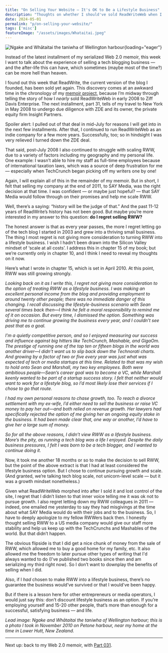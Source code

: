 ```yaml
---
title: "On Selling Your Website — It's OK to Be a Lifestyle Business"
description: "Thoughts on whether I should've sold ReadWriteWeb when I did, given what happened to the site over the next decade. Do I regret selling?"
date: 2024-05-01
permalink: "p/on-selling-your-website/"
tags: ['misc']
featureImage: "/assets/images/Whataitai.jpeg"
---
```


![Ngake and Whātaitai the taniwha of Wellington harbour](/assets/images/Whataitai.jpeg){loading="eager"}

Instead of the latest installment of my serialized Web 2.0 memoir, this week I want to talk about the experience of selling a tech blogging business — and the after-life this can have, which sometimes (maybe most of the time?) can be more hell than heaven.

I found out this week that ReadWrite, the current version of the blog I founded, has been sold yet again. This discovery comes at an awkward time in the chronology of my [memoir project](/memoir/), because I’m midway through telling the story of how I _nearly_ sold ReadWriteWeb in early 2008 to Ziff Davis Enterprise. The next installment, part 31, tells of my travel to New York in May 2008 to undergo due diligence with ZDE and its owner, the private equity firm Insight Partners.

Spoiler alert: I pulled out of that deal in mid-July for reasons I will get into in the next few installments. After that, I continued to run ReadWriteWeb as an indie company for a few more years. Successfully, too; so in hindsight I was very relieved I turned down the ZDE deal.

That said, post-July 2008 I also continued to struggle with scaling RWW, due to a variety of factors including my geography and my personal life. One example: I wasn’t able to hire my staff as full-time employees because of international taxation laws, which was a source of deep frustration for me — especially when TechCrunch began picking off my writers one by one!

Again, I will explain all of this in the remainder of my memoir. But in short, I felt that selling my company at the end of 2011, to SAY Media, was the right decision at that time. I was confident — or maybe just hopeful? — that SAY Media would follow through on their promises and help me scale RWW.

Well, there’s a saying: “history will be the judge of that.” And the past 11-12 years of ReadWrite’s history has not been good. But maybe you’re more interested in my answer to this question: **do I regret selling RWW?**

The honest answer is that as every year passes, the more I regret letting go of the tech blog I started in 2003 and grew into a thriving small business. The thing I most regret is not giving more consideration to turning RWW into a lifestyle business. I wish I hadn’t been drawn into the Silicon Valley mindset of ‘scale at all costs’. I address this in chapter 15 of my book; but we’re currently only in chapter 10, and I think I need to reveal my thoughts on it now.

Here’s what I wrote in chapter 15, which is set in April 2010. At this point, RWW was still growing strongly.

_Looking back on it as I write this, I regret not giving more consideration to the option of treating RWW as a lifestyle business. I was making an excellent personal income from the blog and providing employment to around twenty other people; there was no immediate danger of this changing. I recall discussing the lifestyle-business scenario with Sean several times back then—I think he felt a moral responsibility to remind me of it on occasion. But every time, I dismissed the option. Something was driving me to continue growing the business every year, and I couldn’t see past that as a goal._ 

_I’m a quietly competitive person, and so I enjoyed measuring our success and influence against big hitters like TechCrunch, Mashable, and GigaOm. The prestige of running one of the top ten or fifteen blogs in the world was another driver—I didn’t want us to slip back down the Technorati charts. And growing by a factor of two or five every year was just what was expected of tech or media startups at this time. Related to that was my wish to hold onto Sean and Marshall, my two key employees. Both were ambitious people—Sean’s career goal was to become a VC, while Marshall keenly wanted to be part of a startup success story. I felt that neither would want to work for a lifestyle blog, so I’d most likely lose their services if I chose to go that route._ 

_I had my own personal reasons to chase growth, too. To reach a divorce settlement with my ex-wife, I’d either need to sell the business or raise VC money to pay her out—and both relied on revenue growth. Her lawyers had specifically rejected the option of me giving her an ongoing equity stake in the business. It had been made clear that, one way or another, I’d have to give her a large sum of money._ 

_So for all the above reasons, I didn’t view RWW as a lifestyle business. More’s the pity, as running a tech blog was a life I enjoyed. Despite the daily business pressures, I felt I was born to be a tech blogger, and I wanted to continue doing it._

Now, it took me another 18 months or so to make the decision to sell RWW, but the point of the above extract is that I had at least considered the lifestyle business option. But I chose to continue pursuing growth and scale. (And granted, we’re talking tech blog scale, not unicorn-level scale — but it was a growth mindset nonetheless.)

Given what ReadWriteWeb morphed into after I sold it and lost control of the site, I regret that I didn’t listen to that inner voice telling me it was ok not to pursue growth. I also regret letting down my RWW colleagues in 2011 — indeed, one emailed me yesterday to say they had misgivings at the time about what SAY Media would do with their jobs and to the business. So, I have to deeply apologize to my fellow RWWers back then. I honestly thought selling RWW to a US media company would give our staff more stability and help us keep up with the TechCrunchs and Mashables of the world. But that didn’t happen.

The obvious flipside is that I did get a nice chunk of money from the sale of RWW, which allowed me to buy a good home for my family, etc. It also allowed me the freedom to later pursue other types of writing that I'd always wanted to do (I've published two books since then and am serializing my third right now). So I don’t want to downplay the benefits of selling when I did. 

Also, if I _had_ chosen to make RWW into a lifestyle business, there’s no guarantee the business would’ve survived or that I would've been happy. 

But if there is a lesson here for other entrepreneurs or media operators, I would just say this: don’t discount lifestyle business as an option. If you’re employing yourself and 15-20 other people, that’s more than enough for a successful, satisfying business — and life.

*Lead image: Ngake and Whātaitai the taniwha of Wellington harbour; this is a photo I took in November 2010 on Petone harbour, near my home at the time in Lower Hutt, New Zealand.*

***

Next up: back to my Web 2.0 memoir, with [Part 031](/p/031-zde-due-diligence-begins/).